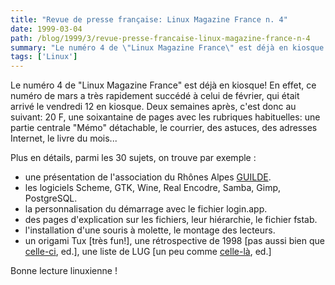 ```yaml
---
title: "Revue de presse française: Linux Magazine France n. 4"
date: 1999-03-04
path: /blog/1999/3/revue-presse-francaise-linux-magazine-france-n-4
summary: "Le numéro 4 de \"Linux Magazine France\" est déjà en kiosque."
tags: ['Linux']
---
```


<P>Le numéro 4 de "Linux Magazine France" est déjà en kiosque!
En effet, ce numéro de mars a très rapidement succédé à celui de
février, qui était arrivé le vendredi 12 en kiosque. Deux semaines
après, c'est donc au suivant: 20 F, une soixantaine de pages avec les
rubriques habituelles: une partie centrale "Mémo" détachable, le
courrier, des astuces, des adresses Internet, le livre du mois...
</P>

<P>
Plus en détails, parmi les 30 sujets, on trouve par exemple :</P>

<UL>

<LI>une présentation de l'association du Rhônes Alpes
<A HREF="http://www.guilde.asso.fr/">GUILDE</A>.
<LI>les logiciels Scheme, GTK, Wine, Real Encodre, Samba, Gimp, PostgreSQL.
<LI>la personnalisation du démarrage avec le fichier login.app.
<LI>des pages d'explication sur les fichiers, leur hiérarchie, le fichier
fstab.
<LI>l'installation d'une souris à molette, le montage des lecteurs.
<LI>un origami Tux [très fun!], une rétrospective de 1998
[pas aussi bien que <A HREF="http://www.linux-center.org/articles/9901/timeline/">celle-ci</A>, ed.], une liste de LUG
[un peu comme <A HREF="http://www.aful.org/aful/lugs.html">celle-là</A>,
ed.]
</UL>

<P>Bonne lecture linuxienne !</P>


